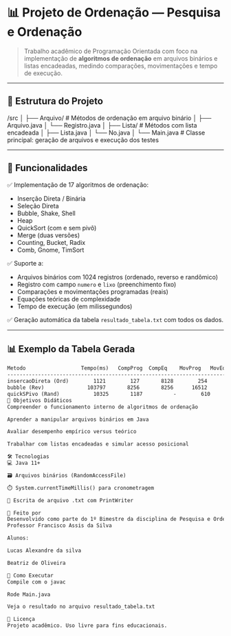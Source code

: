 # 📊 Projeto de Ordenação — Pesquisa e Ordenação

> Trabalho acadêmico de Programação Orientada com foco na implementação de **algoritmos de ordenação** em arquivos binários e listas encadeadas, medindo comparações, movimentações e tempo de execução.

---

## 📁 Estrutura do Projeto

/src │ ├── Arquivo/ # Métodos de ordenação em arquivo binário │ ├── Arquivo.java │ └── Registro.java │ ├── Lista/ # Métodos com lista encadeada │ ├── Lista.java │ └── No.java │ └── Main.java # Classe principal: geração de arquivos e execução dos testes


---

## 🚀 Funcionalidades

✅ Implementação de 17 algoritmos de ordenação:  
- Inserção Direta / Binária  
- Seleção Direta  
- Bubble, Shake, Shell  
- Heap  
- QuickSort (com e sem pivô)  
- Merge (duas versões)  
- Counting, Bucket, Radix  
- Comb, Gnome, TimSort  

✅ Suporte a:
- Arquivos binários com 1024 registros (ordenado, reverso e randômico)
- Registro com campo `numero` e `lixo` (preenchimento fixo)
- Comparações e movimentações programadas (reais)
- Equações teóricas de complexidade
- Tempo de execução (em milissegundos)

✅ Geração automática da tabela `resultado_tabela.txt` com todos os dados.

---

## 📊 Exemplo da Tabela Gerada

```txt
Metodo                  Tempo(ms)   CompProg  CompEq    MovProg   MovEq
--------------------------------------------------------------------------
insercaoDireta (Ord)        1121        127       8128        254      16256
bubble (Rev)              103797       8256       8256      16512      24768
quickSPivo (Rand)           10325       1187          -        610          -
🧠 Objetivos Didáticos
Compreender o funcionamento interno de algoritmos de ordenação

Aprender a manipular arquivos binários em Java

Avaliar desempenho empírico versus teórico

Trabalhar com listas encadeadas e simular acesso posicional

🛠️ Tecnologias
💻 Java 11+

🗃️ Arquivos binários (RandomAccessFile)

⏱️ System.currentTimeMillis() para cronometragem

📄 Escrita de arquivo .txt com PrintWriter

🤝 Feito por
Desenvolvido como parte do 1º Bimestre da disciplina de Pesquisa e Ordenação —
Professor Francisco Assis da Silva

Alunos:

Lucas Alexandre da silva

Beatriz de Oliveira

📌 Como Executar
Compile com o javac

Rode Main.java

Veja o resultado no arquivo resultado_tabela.txt

📎 Licença
Projeto acadêmico. Uso livre para fins educacionais.
